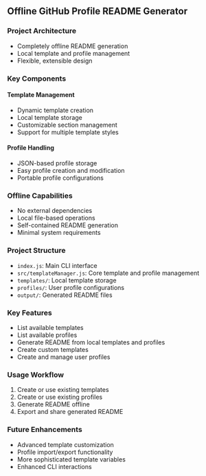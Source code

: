 ## Offline GitHub Profile README Generator

### Project Architecture
- Completely offline README generation
- Local template and profile management
- Flexible, extensible design

### Key Components
#### Template Management
- Dynamic template creation
- Local template storage
- Customizable section management
- Support for multiple template styles

#### Profile Handling
- JSON-based profile storage
- Easy profile creation and modification
- Portable profile configurations

### Offline Capabilities
- No external dependencies
- Local file-based operations
- Self-contained README generation
- Minimal system requirements

### Project Structure
- `index.js`: Main CLI interface
- `src/templateManager.js`: Core template and profile management
- `templates/`: Local template storage
- `profiles/`: User profile configurations
- `output/`: Generated README files

### Key Features
- List available templates
- List available profiles
- Generate README from local templates and profiles
- Create custom templates
- Create and manage user profiles

### Usage Workflow
1. Create or use existing templates
2. Create or use existing profiles
3. Generate README offline
4. Export and share generated README

### Future Enhancements
- Advanced template customization
- Profile import/export functionality
- More sophisticated template variables
- Enhanced CLI interactions

